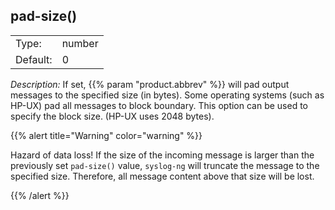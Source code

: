---
---
<!-- DISCLAIMER: This file is based on the syslog-ng Open Source Edition documentation https://github.com/balabit/syslog-ng-ose-guides/commit/2f4a52ee61d1ea9ad27cb4f3168b95408fddfdf2 and is used under the terms of The syslog-ng Open Source Edition Documentation License. The file has been modified by Axoflow. -->

## pad-size()

|          |        |
| -------- | ------ |
| Type:    | number |
| Default: | 0      |

*Description:* If set, {{% param "product.abbrev" %}} will pad output messages to the specified size (in bytes). Some operating systems (such as HP-UX) pad all messages to block boundary. This option can be used to specify the block size. (HP-UX uses 2048 bytes).

{{% alert title="Warning" color="warning" %}}

Hazard of data loss\! If the size of the incoming message is larger than the previously set `pad-size()` value, `syslog-ng` will truncate the message to the specified size. Therefore, all message content above that size will be lost.

{{% /alert %}}

